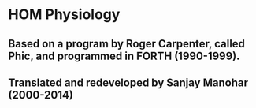 # HOM Physiology
## Based on a program by Roger Carpenter, called Phic, and programmed in FORTH (1990-1999).
## Translated and redeveloped by Sanjay Manohar (2000-2014)
